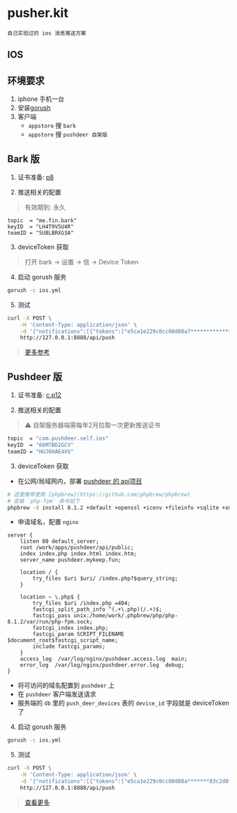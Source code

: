 # pusher.kit
    自己实验过的 ios 消息推送方案

## IOS
## 环境要求
1. iphone 手机一台
2. 安装[gorush](https://github.com/appleboy/gorush)
3. 客户端
   - `appstore` 搜 `bark`
   - `appstore` 搜 `pushdeer 自架版`

## Bark 版
1. 证书准备: [p8](https://github.com/Finb/bark-server/releases/download/v1.0.2/AuthKey_LH4T9V5U4R_5U8LBRXG3A.p8)

2. 推送相关的配置
> 有效期到: 永久
```env
topic  = "me.fin.bark"
keyID  = "LH4T9V5U4R"
teamID = "5U8LBRXG3A"
```

3. deviceToken 获取
> 打开 bark -> 设置 -> 信 -> Device Token

4. 启动 gorush 服务
```bash
gorush -c ios.yml
```

5. 测试
```bash
curl -X POST \
    -H 'Content-Type: application/json' \
    -d '{"notifications":[{"tokens":["e5ca1e229c0cc80d88a7******************33079653c2d8f8ce5b9b2ee4dbf3dd66e5"],"platform":1,"message":"111","topic":"me.fin.bark","sound":{"volume":2}}]}' \
    http://127.0.0.1:8888/api/push
```

>[更多参考](https://day.app/2018/06/bark-server-document/)


## Pushdeer 版
1. 证书准备: [c.p12](https://github.com/easychen/pushdeer/blob/main/push/c.p12)

2. 推送相关的配置
> ⚠️ 自架服务器端需每年2月拉取一次更新推送证书
```bash
topic  = "com.pushdeer.self.ios"
keyID  = "66M7BD2GCV"
teamID = "HUJ6HAE4VU"
```
3. deviceToken 获取
- 在公网/局域网内，部署 [pushdeer 的 api项目](https://github.com/easychen/pushdeer/tree/main/api)
```bash
# 这里推荐使用 [phpbrew](https://github.com/phpbrew/phpbrew)
# 安装 `php-fpm` 命令如下
phpbrew -d install 8.1.2 +default +openssl +iconv +fileinfo +sqlite +xml +zip +mysql +mbstring +gd +curl +fpm
```
- 申请域名，配置 `nginx`
```nginx
server {
    listen 80 default_server;
    root /work/apps/pushdeer/api/public;
    index index.php index.html index.htm;
    server_name pushdeer.mykeep.fun;

    location / {
        try_files $uri $uri/ /index.php?$query_string;
    }

    location ~ \.php$ {
        try_files $uri /index.php =404;
        fastcgi_split_path_info ^(.+\.php)(/.+)$;
        fastcgi_pass unix:/home/work/.phpbrew/php/php-8.1.2/var/run/php-fpm.sock;
        fastcgi_index index.php;
        fastcgi_param SCRIPT_FILENAME $document_root$fastcgi_script_name;
        include fastcgi_params;
    }
    access_log  /var/log/nginx/pushdeer.access.log  main;
    error_log  /var/log/nginx/pushdeer.error.log  debug;
}
```
- 将可访问的域名配置到 `pushdeer` 上
- 在 `pushdeer` 客户端发送请求
- 服务端的 `db` 里的 `push_deer_devices` 表的 `device_id` 字段就是 deviceToken 了

4. 启动 gorush 服务
```bash
gorush -c ios.yml
```

5. 测试
```bash
curl -X POST \
    -H 'Content-Type: application/json' \
    -d '{"notifications":[{"tokens":["e5ca1e229c0cc80d88a*******83c2d8f8ce5b9b2ee4dbf3dd66e5"],"platform":1,"message":"111","topic":"com.pushdeer.self.ios","sound":{"volume":2}}]}'
    http://127.0.0.1:8888/api/push
```

>[查看更多](https://github.com/easychen/pushdeer)